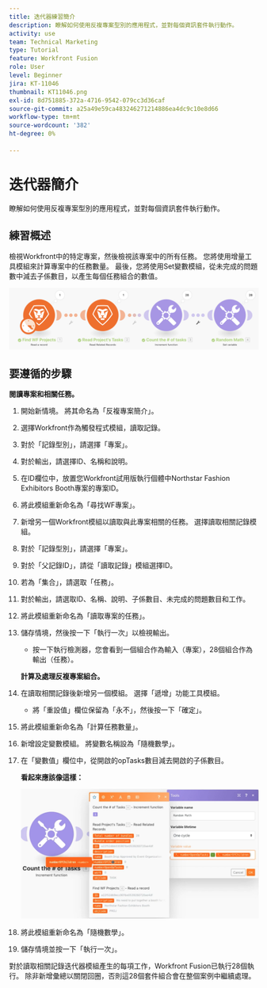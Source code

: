 ```yaml
---
title: 迭代器練習簡介
description: 瞭解如何使用反複專案型別的應用程式，並對每個資訊套件執行動作。
activity: use
team: Technical Marketing
type: Tutorial
feature: Workfront Fusion
role: User
level: Beginner
jira: KT-11046
thumbnail: KT11046.png
exl-id: 8d751885-372a-4716-9542-079cc3d36caf
source-git-commit: a25a49e59ca483246271214886ea4dc9c10e8d66
workflow-type: tm+mt
source-wordcount: '382'
ht-degree: 0%

---
```


# 迭代器簡介

瞭解如何使用反複專案型別的應用程式，並對每個資訊套件執行動作。

## 練習概述

檢視Workfront中的特定專案，然後檢視該專案中的所有任務。 您將使用增量工具模組來計算專案中的任務數量。 最後，您將使用Set變數模組，從未完成的問題數中減去子係數目，以產生每個任務組合的數值。

![迭代器簡介Image 1](../12-exercises/assets/introduction-to-iterators-walkthrough-1.png)

## 要遵循的步驟

**閱讀專案和相關任務。**

1. 開始新情境。 將其命名為「反複專案簡介」。
1. 選擇Workfront作為觸發程式模組，讀取記錄。
1. 對於「記錄型別」，請選擇「專案」。
1. 對於輸出，請選擇ID、名稱和說明。
1. 在ID欄位中，放置您Workfront試用版執行個體中Northstar Fashion Exhibitors Booth專案的專案ID。
1. 將此模組重新命名為「尋找WF專案」。
1. 新增另一個Workfront模組以讀取與此專案相關的任務。 選擇讀取相關記錄模組。
1. 對於「記錄型別」，請選擇「專案」。
1. 對於「父記錄ID」，請從「讀取記錄」模組選擇ID。
1. 若為「集合」，請選取「任務」。
1. 對於輸出，請選取ID、名稱、說明、子係數目、未完成的問題數目和工作。
1. 將此模組重新命名為「讀取專案的任務」。
1. 儲存情境，然後按一下「執行一次」以檢視輸出。

   + 按一下執行檢測器，您會看到一個組合作為輸入（專案），28個組合作為輸出（任務）。

   **計算及處理反複專案組合。**

1. 在讀取相關記錄後新增另一個模組。 選擇「遞增」功能工具模組。

   + 將「重設值」欄位保留為「永不」，然後按一下「確定」。

1. 將此模組重新命名為「計算任務數量」。
1. 新增設定變數模組。 將變數名稱設為「隨機數學」。
1. 在「變數值」欄位中，從開啟的opTasks數目減去開啟的子係數目。

   **看起來應該像這樣：**

   ![迭代器簡介Image 2](../12-exercises/assets/introduction-to-iterators-walkthrough-2.png)

1. 將此模組重新命名為「隨機數學」。
1. 儲存情境並按一下「執行一次」。

對於讀取相關記錄迭代器模組產生的每項工作，Workfront Fusion已執行28個執行。 除非新增彙總以關閉回圈，否則這28個套件組合會在整個案例中繼續處理。
